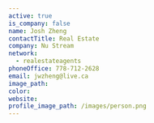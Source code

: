 ```yaml
---
active: true
is_company: false
name: Josh Zheng
contactTitle: Real Estate
company: Nu Stream
network:
  - realestateagents
phoneOffice: 778-712-2628
email: jwzheng@live.ca
image_path:
color:
website:
profile_image_path: /images/person.png
---
```


